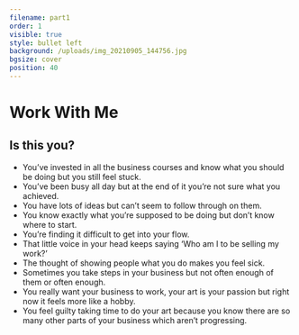 ```yaml
---
filename: part1
order: 1
visible: true
style: bullet left
background: /uploads/img_20210905_144756.jpg
bgsize: cover
position: 40
---
```


# Work With Me

## Is this you?

* You’ve invested in all the business courses and know what you should be doing but you still feel stuck.
* You’ve been busy all day but at the end of it you’re not sure what you achieved.
* You have lots of ideas but can’t seem to follow through on them.
* You know exactly what you’re supposed to be doing but don’t know where to start.
* You’re finding it difficult to get into your flow. 
* That little voice in your head keeps saying ‘Who am I to be selling my work?’
* The thought of showing people what you do makes you feel sick.
* Sometimes you take steps in your business but not often enough of them or often enough.
* You really want your business to work, your art is your passion but right now it feels more like a hobby.
* You feel guilty taking time to do your art because you know there are so many other parts of your business which aren’t progressing.